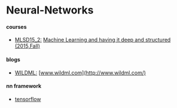 # Neural-Networks

#### courses

+ [MLSD15_2:](./MLSD15_2) [Machine Learning and having it deep and structured (2015,Fall)](http://speech.ee.ntu.edu.tw/~tlkagk/courses_MLSD15_2.html)

#### blogs

+ [WILDML:](./WILDML) [www.wildml.com](http://www.wildml.com/)

#### nn framework

+ [tensorflow](./tensorflow)